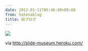 ```yaml
---
date: 2012-01-11T05:46:00+09:00
from: hatenablog
title: 絵ブログ
---
```


<p><img src="http://dl.dropbox.com/u/5978869/image/20120111_054517.png" /></p><p>via <a href="http://slide-museum.heroku.com/">http://slide-museum.heroku.com/</a></p>

